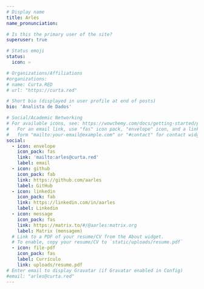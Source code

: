 ```yaml
---
# Display name
title: Arles
name_pronunciation:

# Is this the primary user of the site?
superuser: true

# Status emoji
status:
  icon: ♾️

# Organizations/Affiliations
#organizations:
# name: Curta.RED
# url: "https://curta.red"

# Short bio (displayed in user profile at end of posts)
bio: 'Analista de Dados'

# Social/Academic Networking
# For available icons, see: https://wowchemy.com/docs/getting-started/page-builder/#icons
#   For an email link, use "fas" icon pack, "envelope" icon, and a link in the
#   form "mailto:your-email@example.com" or "#contact" for contact widget.
social:
  - icon: envelope
    icon_pack: fas
    link: 'mailto:arles@curta.red'
    label: email
  - icon: github
    icon_pack: fab
    link: https://github.com/aarles
    label: GitHub
  - icon: linkedin
    icon_pack: fab
    link: https://linkedin.com/in/aarles
    label: Linkedin
  - icon: message
    icon_pack: fas
    link: https://matrix.to/#/@aarles:matrix.org
    label: Matrix (mensagem)
  # Link to a PDF of your resume/CV from the About widget.
  # To enable, copy your resume/CV to `static/uploads/resume.pdf`
  - icon: file-pdf
    icon_pack: fas
    label: Currículo
    link: uploads/resume.pdf
# Enter email to display Gravatar (if Gravatar enabled in Config)
#email: "arles@curta.red"
---
```

